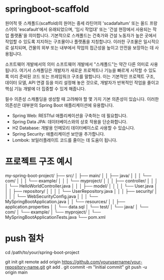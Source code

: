 # springboot-scaffold
원어적 뜻
스캐폴드(scaffold)의 원어는 중세 라틴어의 'scadafaltum' 또는 올드 프랑스어의 'escafault'에서 유래되었으며, '임시 작업대' 또는 '건설 현장에서 사용되는 작업 플랫폼'을 의미합니다. 기본적으로 스캐폴드는 건축가와 건설 노동자가 높은 곳에서 작업할 수 있도록 지지하는 구조물이나 플랫폼을 지칭합니다. 이러한 구조물은 일시적으로 설치되며, 건물의 외부 또는 내부에서 작업의 접근성을 높이고 안전을 보장하는 데 사용됩니다.

소프트웨어 개발에서의 의미
소프트웨어 개발에서 "스캐폴드"는 약간 다른 의미로 사용됩니다. 여기서 스캐폴딩은 개발자가 새로운 프로젝트나 기능을 빠르게 시작할 수 있도록 미리 준비된 코드 또는 프레임워크 구조를 말합니다. 이는 기본적인 프로젝트 구조, 데이터 모델, API 연결 등을 미리 설정해 놓은 것으로, 개발자가 반복적인 작업을 줄이고 핵심 기능 개발에 더 집중할 수 있게 해줍니다.

필수 의존성 
스캐폴딩을 생성할 때 고려해야 할 몇 가지 기본 의존성이 있습니다. 이러한 의존성은 대부분의 Spring Boot 애플리케이션에 유용합니다.

- Spring Web: RESTful 애플리케이션을 구축하는 데 필요합니다.
- Spring Data JPA: 데이터베이스와의 상호 작용을 단순화합니다.
- H2 Database: 개발용 인메모리 데이터베이스로 사용할 수 있습니다.
- Spring Security: 애플리케이션 보안을 추가합니다.
- Lombok: 보일러플레이트 코드를 줄이는 데 도움이 됩니다.

# 프로젝트 구조 예시 
my-spring-boot-project/
├── src/
│   ├── main/
│   │   ├── java/
│   │   │   └── com/
│   │   │       └── example/
│   │   │           └── myproject/
│   │   │               ├── controller/
│   │   │               │   └── HelloWorldController.java
│   │   │               ├── model/
│   │   │               │   └── User.java
│   │   │               ├── repository/
│   │   │               │   └── UserRepository.java
│   │   │               ├── security/
│   │   │               │   └── WebSecurityConfig.java
│   │   │               └── MySpringBootApplication.java
│   │   └── resources/
│   │       ├── application.properties
│   │       └── data.sql
│   └── test/
│       └── java/
│           └── com/
│               └── example/
│                   └── myproject/
│                       └── MySpringBootApplicationTests.java
└── pom.xml

# push 절차 
cd /path/to/your/spring-boot-project

git init
git remote add origin https://github.com/yourusername/your-repository-name.git
git add .
git commit -m "Initial commit"
git push -u origin main

